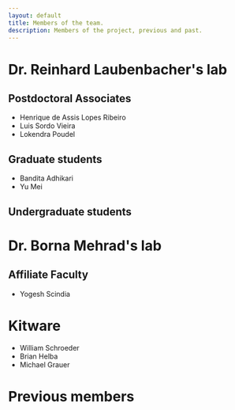 ```yaml
---
layout: default
title: Members of the team.
description: Members of the project, previous and past.
---
```


# Dr. Reinhard Laubenbacher's lab


## Postdoctoral Associates
* Henrique de Assis Lopes Ribeiro
* Luis Sordo Vieira
* Lokendra Poudel

## Graduate students
* Bandita Adhikari
* Yu Mei

## Undergraduate students


# Dr. Borna Mehrad's lab

## Affiliate Faculty 

* Yogesh Scindia
# Kitware 

* William Schroeder
* Brian Helba
* Michael Grauer
 

# Previous members
